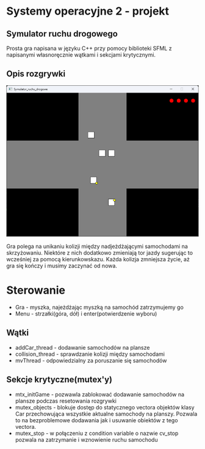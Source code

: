# Systemy operacyjne 2 - projekt
 ## Symulator ruchu drogowego



Prosta gra napisana w języku C++ przy pomocy biblioteki SFML z napisanymi własnoręcznie wątkami i sekcjami krytycznymi. 

## Opis rozgrywki
![Gameplay_view.png](Gameplay_view.png)

Gra polega na unikaniu kolizji między nadjeżdżającymi samochodami na skrzyżowaniu. Niektóre z nich dodatkowo zmieniają tor jazdy sugerując to wcześniej za pomocą kierunkowskazu. Każda kolizja zmniejsza życie, aż gra się kończy i musimy zaczynać od nowa.

# Sterowanie
- Gra - myszka, najeżdżając myszką na samochód zatrzymujemy go
- Menu - strzałki(góra, dół) i enter(potwierdzenie wyboru)

## Wątki
- addCar_thread - dodawanie samochodów na plansze
- collision_thread - sprawdzanie kolizji między samochodami
- mvThread - odpowiedzialny za poruszanie się samochodów
## Sekcje krytyczne(mutex'y)
- mtx_initGame - pozwawla zablokować dodawanie samochodów na plansze podczas resetowania rozgrywki
- mutex_objects - blokuje dostęp do statycznego vectora objektów klasy Car przechowująca wszystkie aktualne samochody na planszy. Pozwala to na bezproblemowe dodawania jak i usuwanie obiektów z tego vectora. 
- mutex_stop - w połączeniu z condition variable o nazwie cv_stop pozwala na zatrzymanie i wznowienie ruchu samochodu
